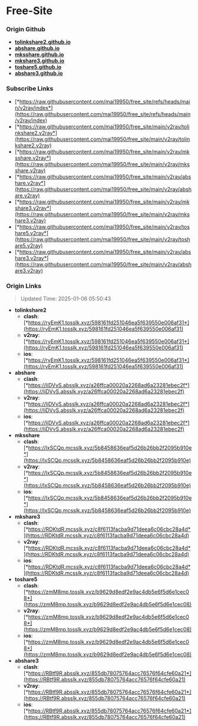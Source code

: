 # Free-Site

### Origin Github

- [**tolinkshare2.github.io**](https://github.com/tolinkshare2/tolinkshare2.github.io)
- [**abshare.github.io**](https://github.com/abshare/abshare.github.io)
- [**mksshare.github.io**](https://github.com/mksshare/mksshare.github.io)
- [**mkshare3.github.io**](https://github.com/mkshare3/mkshare3.github.io)
- [**toshare5.github.io**](https://github.com/toshare5/toshare5.github.io)
- [**abshare3.github.io**](https://github.com/abshare3/abshare3.github.io)

### Subscribe Links

- [*https://raw.githubusercontent.com/mai19950/free_site/refs/heads/main/v2ray/index*](https://raw.githubusercontent.com/mai19950/free_site/refs/heads/main/v2ray/index)
- [*https://raw.githubusercontent.com/mai19950/free_site/main/v2ray/tolinkshare2.v2ray*](https://raw.githubusercontent.com/mai19950/free_site/main/v2ray/tolinkshare2.v2ray)
- [*https://raw.githubusercontent.com/mai19950/free_site/main/v2ray/mksshare.v2ray*](https://raw.githubusercontent.com/mai19950/free_site/main/v2ray/mksshare.v2ray)
- [*https://raw.githubusercontent.com/mai19950/free_site/main/v2ray/abshare.v2ray*](https://raw.githubusercontent.com/mai19950/free_site/main/v2ray/abshare.v2ray)
- [*https://raw.githubusercontent.com/mai19950/free_site/main/v2ray/mkshare3.v2ray*](https://raw.githubusercontent.com/mai19950/free_site/main/v2ray/mkshare3.v2ray)
- [*https://raw.githubusercontent.com/mai19950/free_site/main/v2ray/toshare5.v2ray*](https://raw.githubusercontent.com/mai19950/free_site/main/v2ray/toshare5.v2ray)
- [*https://raw.githubusercontent.com/mai19950/free_site/main/v2ray/abshare3.v2ray*](https://raw.githubusercontent.com/mai19950/free_site/main/v2ray/abshare3.v2ray)

### Origin Links

> Updated Time: 2025-01-06 05:50:43

- **tolinkshare2**
  - **clash**: [*https://ryEmK1.tosslk.xyz/598161fd251046ea5f639550e006af31*](https://ryEmK1.tosslk.xyz/598161fd251046ea5f639550e006af31)
  - **v2ray**: [*https://ryEmK1.tosslk.xyz/598161fd251046ea5f639550e006af31*](https://ryEmK1.tosslk.xyz/598161fd251046ea5f639550e006af31)
  - **ios**: [*https://ryEmK1.tosslk.xyz/598161fd251046ea5f639550e006af31*](https://ryEmK1.tosslk.xyz/598161fd251046ea5f639550e006af31)
- **abshare**
  - **clash**: [*https://IiDVvS.absslk.xyz/a26ffca00020a2268ad6a23281ebec2f*](https://IiDVvS.absslk.xyz/a26ffca00020a2268ad6a23281ebec2f)
  - **v2ray**: [*https://IiDVvS.absslk.xyz/a26ffca00020a2268ad6a23281ebec2f*](https://IiDVvS.absslk.xyz/a26ffca00020a2268ad6a23281ebec2f)
  - **ios**: [*https://IiDVvS.absslk.xyz/a26ffca00020a2268ad6a23281ebec2f*](https://IiDVvS.absslk.xyz/a26ffca00020a2268ad6a23281ebec2f)
- **mksshare**
  - **clash**: [*https://IxSCQp.mcsslk.xyz/5b8458636eaf5d26b26bb2f2095b910e*](https://IxSCQp.mcsslk.xyz/5b8458636eaf5d26b26bb2f2095b910e)
  - **v2ray**: [*https://IxSCQp.mcsslk.xyz/5b8458636eaf5d26b26bb2f2095b910e*](https://IxSCQp.mcsslk.xyz/5b8458636eaf5d26b26bb2f2095b910e)
  - **ios**: [*https://IxSCQp.mcsslk.xyz/5b8458636eaf5d26b26bb2f2095b910e*](https://IxSCQp.mcsslk.xyz/5b8458636eaf5d26b26bb2f2095b910e)
- **mkshare3**
  - **clash**: [*https://RDKtdR.mcsslk.xyz/c8f6113facba9d71deea6c06cbc28a4d*](https://RDKtdR.mcsslk.xyz/c8f6113facba9d71deea6c06cbc28a4d)
  - **v2ray**: [*https://RDKtdR.mcsslk.xyz/c8f6113facba9d71deea6c06cbc28a4d*](https://RDKtdR.mcsslk.xyz/c8f6113facba9d71deea6c06cbc28a4d)
  - **ios**: [*https://RDKtdR.mcsslk.xyz/c8f6113facba9d71deea6c06cbc28a4d*](https://RDKtdR.mcsslk.xyz/c8f6113facba9d71deea6c06cbc28a4d)
- **toshare5**
  - **clash**: [*https://zmM8mp.tosslk.xyz/b9629d8edf2e9ac4db5e6f5d6e1cec08*](https://zmM8mp.tosslk.xyz/b9629d8edf2e9ac4db5e6f5d6e1cec08)
  - **v2ray**: [*https://zmM8mp.tosslk.xyz/b9629d8edf2e9ac4db5e6f5d6e1cec08*](https://zmM8mp.tosslk.xyz/b9629d8edf2e9ac4db5e6f5d6e1cec08)
  - **ios**: [*https://zmM8mp.tosslk.xyz/b9629d8edf2e9ac4db5e6f5d6e1cec08*](https://zmM8mp.tosslk.xyz/b9629d8edf2e9ac4db5e6f5d6e1cec08)
- **abshare3**
  - **clash**: [*https://RBtf9R.absslk.xyz/855db78075764acc76576f64cfe60a21*](https://RBtf9R.absslk.xyz/855db78075764acc76576f64cfe60a21)
  - **v2ray**: [*https://RBtf9R.absslk.xyz/855db78075764acc76576f64cfe60a21*](https://RBtf9R.absslk.xyz/855db78075764acc76576f64cfe60a21)
  - **ios**: [*https://RBtf9R.absslk.xyz/855db78075764acc76576f64cfe60a21*](https://RBtf9R.absslk.xyz/855db78075764acc76576f64cfe60a21)
